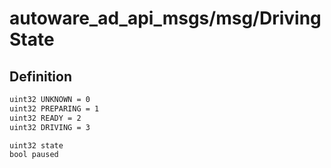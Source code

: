 # autoware_ad_api_msgs/msg/DrivingState

## Definition

```txt
uint32 UNKNOWN = 0
uint32 PREPARING = 1
uint32 READY = 2
uint32 DRIVING = 3

uint32 state
bool paused
```
